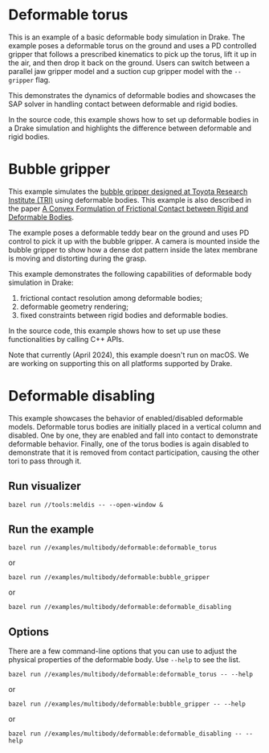 # Deformable torus

This is an example of a basic deformable body simulation in Drake.
The example poses a deformable torus on the ground and uses a PD controlled
gripper that follows a prescribed kinematics to pick up the torus, lift it up
in the air, and then drop it back on the ground. Users can switch between a
parallel jaw gripper model and a suction cup gripper model with the `--gripper`
flag.

This demonstrates the dynamics of deformable bodies and showcases the SAP solver
in handling contact between deformable and rigid bodies.

In the source code, this example shows how to set up deformable bodies in a 
Drake simulation and highlights the difference between deformable and rigid
bodies.

# Bubble gripper

This example simulates the [bubble gripper designed at Toyota Research Institute (TRI)](https://www.tri.global/news/sensing-believing-more-capable-robot-hands-soft-bubble-gripper) 
using deformable bodies. This example is also described in the paper
[A Convex Formulation of Frictional Contact between Rigid and Deformable Bodies](https://arxiv.org/abs/2303.08912).

The example poses a deformable teddy bear on the ground and uses PD control to
pick it up with the bubble gripper. A camera is mounted inside the bubble
gripper to show how a dense dot pattern inside the latex membrane is moving and
distorting during the grasp.

This example demonstrates the following capabilities of deformable body
simulation in Drake:
  1. frictional contact resolution among deformable bodies;
  2. deformable geometry rendering;
  3. fixed constraints between rigid bodies and deformable bodies.

In the source code, this example shows how to set up use these functionalities
by calling C++ APIs.

Note that currently (April 2024), this example doesn't run on macOS. We are
working on supporting this on all platforms supported by Drake.

# Deformable disabling

This example showcases the behavior of enabled/disabled deformable models.
Deformable torus bodies are initially placed in a vertical column and disabled.
One by one, they are enabled and fall into contact to demonstrate deformable
behavior. Finally, one of the torus bodies is again disabled to demonstrate that
it is removed from contact participation, causing the other tori to pass through
it.


## Run visualizer

```
bazel run //tools:meldis -- --open-window &
```

## Run the example

```
bazel run //examples/multibody/deformable:deformable_torus
```

or

```
bazel run //examples/multibody/deformable:bubble_gripper
```

or

```
bazel run //examples/multibody/deformable:deformable_disabling
```

## Options

There are a few command-line options that you can use to adjust the physical
properties of the deformable body. Use `--help` to see the list.

```
bazel run //examples/multibody/deformable:deformable_torus -- --help
```

or

```
bazel run //examples/multibody/deformable:bubble_gripper -- --help
```

or

```
bazel run //examples/multibody/deformable:deformable_disabling -- --help
```
